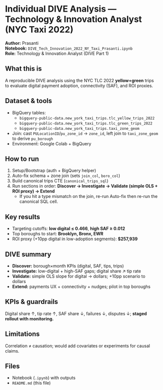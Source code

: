 # Individual DIVE Analysis — Technology & Innovation Analyst (NYC Taxi 2022)

**Author:** Prasanti  
**Notebook:** `DIVE_Tech_Innovation_2022_NY_Taxi_Prasanti.ipynb`  
**Role:** Technology & Innovation Analyst (DIVE Part 1)

## What this is
A reproducible DIVE analysis using the NYC TLC 2022 **yellow+green** trips to evaluate digital payment adoption, connectivity (SAF), and ROI proxies.

## Dataset & tools
- BigQuery tables:  
  - `bigquery-public-data.new_york_taxi_trips.tlc_yellow_trips_2022`  
  - `bigquery-public-data.new_york_taxi_trips.tlc_green_trips_2022`  
  - `bigquery-public-data.new_york_taxi_trips.taxi_zone_geom`
- Join: cast `PULocationID`/`pu_zone_id` → `zone_id`, left join to `taxi_zone_geom` to derive `pu_borough`
- Environment: Google Colab + BigQuery

## How to run
1) Setup/Bootstrap (auth + BigQuery helper)  
2) Auto-fix schema + zone join (sets `join_col`, `boro_col`)  
3) Build canonical trips CTE (`canonical_trips_sql`)  
4) Run sections in order: **Discover → Investigate → Validate (simple OLS + ROI proxy) → Extend**  
   - If you hit a type mismatch on the join, re-run Auto-fix then re-run the canonical SQL cell.

## Key results
- Targeting cutoffs: **low digital ≤ 0.466**, **high SAF ≥ 0.012**  
- Top boroughs to start: **Brooklyn, Bronx, EWR**  
- ROI proxy (+10pp digital in low-adoption segments): **$257,939**

## DIVE summary
- **Discover:** borough×month KPIs (digital, SAF, tips, trips)  
- **Investigate:** low-digital + high-SAF gaps; digital share ↗ tip rate  
- **Validate:** simple OLS slope for digital → dollars; +10pp scenario to dollars  
- **Extend:** payments UX + connectivity + nudges; pilot in top boroughs

## KPIs & guardrails
Digital share ↑, tip rate ↑, SAF share ↓, failures ↓, disputes ↓; **staged rollout with monitoring.**

## Limitations
Correlation ≠ causation; would add covariates or experiments for causal claims.

## Files
- Notebook (`.ipynb`) with outputs  
- `README.md` (this file)

